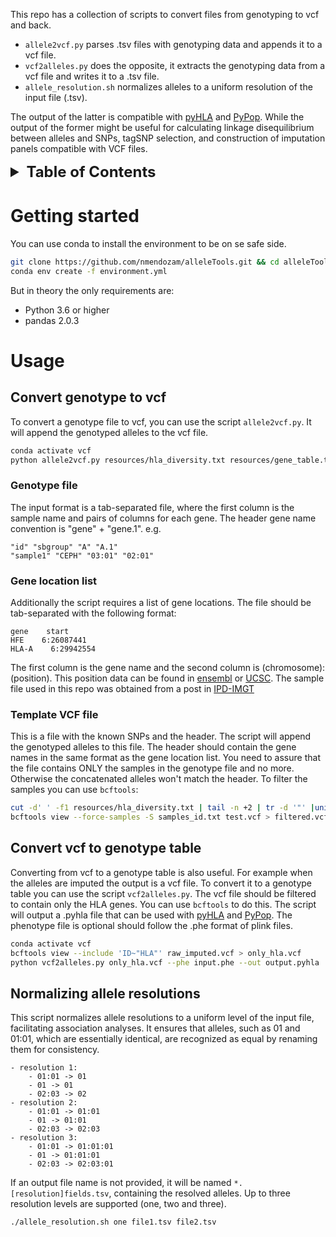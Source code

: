 This repo has a collection of scripts to convert files from genotyping to vcf and back.

- `allele2vcf.py` parses .tsv files with genotyping data and appends it to a vcf file.
- `vcf2alleles.py` does the opposite, it extracts the genotyping data from a vcf file and writes it to a .tsv file.
- `allele_resolution.sh` normalizes alleles to a uniform resolution of the input file (.tsv).

The output of the latter is compatible with [pyHLA](https://github.com/felixfan/PyHLA) and [PyPop](http://pypop.org/index.html). While the output of the former might be useful for calculating linkage disequilibrium between alleles and SNPs, tagSNP selection, and construction of imputation panels compatible with VCF files.

<!-- TABLE OF CONTENTS -->
<details>
    <summary style="font-size: 24px; font-weight: bold;">Table of Contents</summary>
    <!-- Your content here -->
    <ol>
    <li><a href="#getting-started">Getting Started</a></li>
    <li>
      <a href="#usage">Usage</a>
      <ul>
        <li><a href="#convert-genotype-to-vcf">Convert Genotype to VCF</a></li>
        <ul>
            <li><a href="#genotype-file">Genotype file</a></li>
            <li><a href="#gene-location-list">Gene Location List</a></li>
            <li><a href="#template-vcf-file">Template VCF File</a></li>
        </ul>
        <li><a href="#convert-vcf-to-genotype-table">Convert VCF to Genotype Table</a></li>
        <li><a href="#normalizing-allele-resolutions">Normalizing Allele Resolutions</a></li>
      </ul>
    </li>
  </ol>
</details>

# Getting started

You can use conda to install the environment to be on se safe side.

```bash
git clone https://github.com/nmendozam/alleleTools.git && cd alleleTools
conda env create -f environment.yml
```

But in theory the only requirements are:

- Python 3.6 or higher
- pandas 2.0.3

# Usage

## Convert genotype to vcf

To convert a genotype file to vcf, you can use the script `allele2vcf.py`. It will append the genotyped alleles to the vcf file.

```bash
conda activate vcf
python allele2vcf.py resources/hla_diversity.txt resources/gene_table.tsv resources/template.vcf
```

### Genotype file

The input format is a tab-separated file, where the first column is the sample name and pairs of columns for each gene. The header gene name convention is "gene" + "gene.1". e.g.

```
"id" "sbgroup" "A" "A.1"
"sample1" "CEPH" "03:01" "02:01"
```

### Gene location list

Additionally the script requires a list of gene locations. The file should be tab-separated with the following format:

```
gene    start
HFE    6:26087441
HLA-A    6:29942554
```

The first column is the gene name and the second column is (chromosome):(position). This position data can be found in [ensembl](https://www.ensembl.org/index.html) or [UCSC](https://genome.ucsc.edu/). The sample file used in this repo was obtained from a post in [IPD-IMGT](https://www.ebi.ac.uk/ipd/imgt/hla/help/genomics.html)

### Template VCF file

This is a file with the known SNPs and the header. The script will append the genotyped alleles to this file. The header should contain the gene names in the same format as the gene location list. You need to assure that the file contains ONLY the samples in the genotype file and no more. Otherwise the concatenated alleles won't match the header. To filter the samples you can use `bcftools`:

```bash
cut -d' ' -f1 resources/hla_diversity.txt | tail -n +2 | tr -d '"' |uniq > samples_id.txt
bcftools view --force-samples -S samples_id.txt test.vcf > filtered.vcf
```

## Convert vcf to genotype table

Converting from vcf to a genotype table is also useful. For example when the alleles are imputed the output is a vcf file. To convert it to a genotype table you can use the script `vcf2alleles.py`. The vcf file should be filtered to contain only the HLA genes. You can use `bcftools` to do this. The script will output a .pyhla file that can be used with [pyHLA](https://github.com/felixfan/PyHLA) and [PyPop](http://pypop.org/index.html). The phenotype file is optional should follow the .phe format of plink files.

```bash
conda activate vcf
bcftools view --include 'ID~"HLA"' raw_imputed.vcf > only_hla.vcf
python vcf2alleles.py only_hla.vcf --phe input.phe --out output.pyhla
```

## Normalizing allele resolutions

This script normalizes allele resolutions to a uniform level of the input file, facilitating association analyses. It ensures that alleles, such as 01 and 01:01, which are essentially identical, are recognized as equal by renaming them for consistency.

```
- resolution 1:
    - 01:01 -> 01
    - 01 -> 01
    - 02:03 -> 02
- resolution 2:
    - 01:01 -> 01:01
    - 01 -> 01:01
    - 02:03 -> 02:03
- resolution 3:
    - 01:01 -> 01:01:01
    - 01 -> 01:01:01
    - 02:03 -> 02:03:01
```

If an output file name is not provided, it will be named `*.[resolution]fields.tsv`, containing the resolved alleles. Up to three resolution levels are supported (one, two and three).

```bash
./allele_resolution.sh one file1.tsv file2.tsv
```
